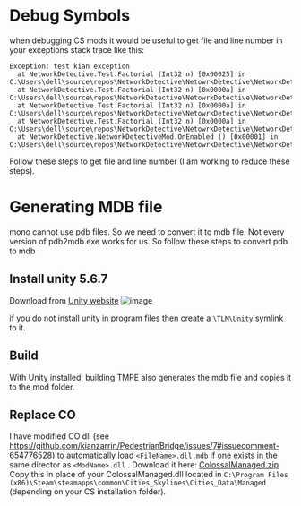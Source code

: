 # Debug Symbols
when debugging CS mods it would be useful to get file and line number in your exceptions stack trace like this:
```
Exception: test kian exception
  at NetworkDetective.Test.Factorial (Int32 n) [0x00025] in C:\Users\dell\source\repos\NetworkDetective\NetowrkDetective\NetworkDetectiveMod.cs:35 
  at NetworkDetective.Test.Factorial (Int32 n) [0x0000a] in C:\Users\dell\source\repos\NetworkDetective\NetowrkDetective\NetworkDetectiveMod.cs:32 
  at NetworkDetective.Test.Factorial (Int32 n) [0x0000a] in C:\Users\dell\source\repos\NetworkDetective\NetowrkDetective\NetworkDetectiveMod.cs:32 
  at NetworkDetective.Test.Factorial (Int32 n) [0x0000a] in C:\Users\dell\source\repos\NetworkDetective\NetowrkDetective\NetworkDetectiveMod.cs:32 
  at NetworkDetective.NetworkDetectiveMod.OnEnabled () [0x00001] in C:\Users\dell\source\repos\NetworkDetective\NetowrkDetective\NetworkDetectiveMod.cs:50 
```
Follow these steps to get file and line number (I am working to reduce these steps).

# Generating MDB file

mono cannot use pdb files. So we need to convert it to mdb file. Not every version of pdb2mdb.exe works for us. So follow these steps to convert pdb to mdb

## Install unity 5.6.7 

Download from [Unity website](https://unity3d.com/get-unity/download/archive?_ga=2.67679633.1897806993.1593985032-213511360.158022272)
![image](https://user-images.githubusercontent.com/26344691/86768847-d74ba200-c056-11ea-8cfd-98921b079923.png)

if you do not install unity in program files then create a `\TLM\Unity` [symlink](https://github.com/git-for-windows/git/wiki/Symbolic-Links) to it.

## Build
With Unity installed, building TMPE also generates the mdb file and copies it to the mod folder.

## Replace CO

I have modified CO dll (see https://github.com/kianzarrin/PedestrianBridge/issues/7#issuecomment-654776528) to automatically load `<FileName>.dll.mdb` if one exists in the same director as `<ModName>.dll` . Download it here:
[ColossalManaged.zip](https://github.com/kianzarrin/PedestrianBridge/files/4884294/ColossalManaged.zip)
Copy this in place of your ColossalManaged.dll located in `C:\Program Files (x86)\Steam\steamapps\common\Cities_Skylines\Cities_Data\Managed` (depending on your CS installation folder).
